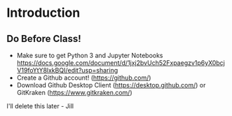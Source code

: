 # Introduction

## Do Before Class!

* Make sure to get Python 3 and Jupyter Notebooks https://docs.google.com/document/d/1jxj2bvUch52Fxpaegzv1p6yX0bcjV19foYtY8lxkBQI/edit?usp=sharing
* Create a Github account! (https://github.com/)
* Download Github Desktop Client (https://desktop.github.com/) or GitKraken (https://www.gitkraken.com/)

I'll delete this later - Jill
